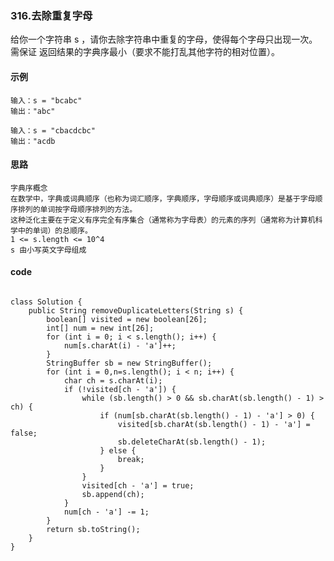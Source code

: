 ### 316.去除重复字母
   给你一个字符串 s ，请你去除字符串中重复的字母，使得每个字母只出现一次。需保证 
  返回结果的字典序最小（要求不能打乱其他字符的相对位置）。
#### 示例
    输入：s = "bcabc"
    输出："abc"
    
    输入：s = "cbacdcbc"
    输出："acdb
#### 思路
    字典序概念
    在数学中，字典或词典顺序（也称为词汇顺序，字典顺序，字母顺序或词典顺序）是基于字母顺序排列的单词按字母顺序排列的方法。 
    这种泛化主要在于定义有序完全有序集合（通常称为字母表）的元素的序列（通常称为计算机科学中的单词）的总顺序。
    1 <= s.length <= 10^4
    s 由小写英文字母组成
#### code
<code>  
class Solution {
    public String removeDuplicateLetters(String s) {
        boolean[] visited = new boolean[26];
        int[] num = new int[26];
        for (int i = 0; i < s.length(); i++) {
            num[s.charAt(i) - 'a']++;
        }
        StringBuffer sb = new StringBuffer();
        for (int i = 0,n=s.length(); i < n; i++) {
            char ch = s.charAt(i);
            if (!visited[ch - 'a']) {
                while (sb.length() > 0 && sb.charAt(sb.length() - 1) > ch) {
                    if (num[sb.charAt(sb.length() - 1) - 'a'] > 0) {
                        visited[sb.charAt(sb.length() - 1) - 'a'] = false;
                        sb.deleteCharAt(sb.length() - 1);
                    } else {
                        break;
                    }
                }
                visited[ch - 'a'] = true;
                sb.append(ch);
            }
            num[ch - 'a'] -= 1;
        }
        return sb.toString();
    }
}
</code>
    
    
